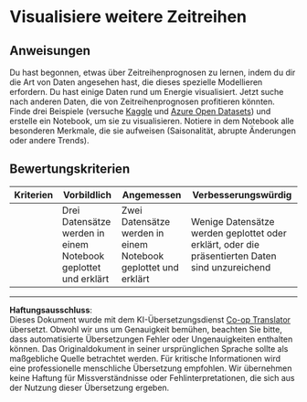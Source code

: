<!--
CO_OP_TRANSLATOR_METADATA:
{
  "original_hash": "d1781b0b92568ea1d119d0a198b576b4",
  "translation_date": "2025-09-03T21:44:15+00:00",
  "source_file": "7-TimeSeries/1-Introduction/assignment.md",
  "language_code": "de"
}
-->
# Visualisiere weitere Zeitreihen

## Anweisungen

Du hast begonnen, etwas über Zeitreihenprognosen zu lernen, indem du dir die Art von Daten angesehen hast, die dieses spezielle Modellieren erfordern. Du hast einige Daten rund um Energie visualisiert. Jetzt suche nach anderen Daten, die von Zeitreihenprognosen profitieren könnten. Finde drei Beispiele (versuche [Kaggle](https://kaggle.com) und [Azure Open Datasets](https://azure.microsoft.com/de-de/services/open-datasets/catalog/?WT.mc_id=academic-77952-leestott)) und erstelle ein Notebook, um sie zu visualisieren. Notiere in dem Notebook alle besonderen Merkmale, die sie aufweisen (Saisonalität, abrupte Änderungen oder andere Trends).

## Bewertungskriterien

| Kriterien | Vorbildlich                                              | Angemessen                                           | Verbesserungswürdig                                                                      |
| --------- | -------------------------------------------------------- | --------------------------------------------------- | --------------------------------------------------------------------------------------- |
|           | Drei Datensätze werden in einem Notebook geplottet und erklärt | Zwei Datensätze werden in einem Notebook geplottet und erklärt | Wenige Datensätze werden geplottet oder erklärt, oder die präsentierten Daten sind unzureichend |

---

**Haftungsausschluss**:  
Dieses Dokument wurde mit dem KI-Übersetzungsdienst [Co-op Translator](https://github.com/Azure/co-op-translator) übersetzt. Obwohl wir uns um Genauigkeit bemühen, beachten Sie bitte, dass automatisierte Übersetzungen Fehler oder Ungenauigkeiten enthalten können. Das Originaldokument in seiner ursprünglichen Sprache sollte als maßgebliche Quelle betrachtet werden. Für kritische Informationen wird eine professionelle menschliche Übersetzung empfohlen. Wir übernehmen keine Haftung für Missverständnisse oder Fehlinterpretationen, die sich aus der Nutzung dieser Übersetzung ergeben.